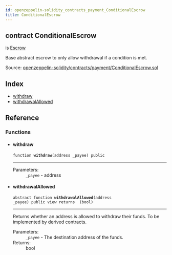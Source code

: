 ```yaml
---
id: openzeppelin-solidity_contracts_payment_ConditionalEscrow
title: ConditionalEscrow
---
```


<div class="contract-doc"><div class="contract"><h2 class="contract-header"><span class="contract-kind">contract</span> ConditionalEscrow</h2><p class="base-contracts"><span>is</span> <a href="openzeppelin-solidity_contracts_payment_Escrow.html">Escrow</a></p><p class="description">Base abstract escrow to only allow withdrawal if a condition is met.</p><div class="source">Source: <a href="git+https://github.com/2keynet/web3-alpha/blob/v0.0.1/contracts/openzeppelin-solidity/contracts/payment/ConditionalEscrow.sol" target="_blank">openzeppelin-solidity/contracts/payment/ConditionalEscrow.sol</a></div></div><div class="index"><h2>Index</h2><ul><li><a href="openzeppelin-solidity_contracts_payment_ConditionalEscrow.html#withdraw">withdraw</a></li><li><a href="openzeppelin-solidity_contracts_payment_ConditionalEscrow.html#withdrawalAllowed">withdrawalAllowed</a></li></ul></div><div class="reference"><h2>Reference</h2><div class="functions"><h3>Functions</h3><ul><li><div class="item function"><span id="withdraw" class="anchor-marker"></span><h4 class="name">withdraw</h4><div class="body"><code class="signature">function <strong>withdraw</strong><span>(address _payee) </span><span>public </span></code><hr/><dl><dt><span class="label-parameters">Parameters:</span></dt><dd><div><code>_payee</code> - address</div></dd></dl></div></div></li><li><div class="item function"><span id="withdrawalAllowed" class="anchor-marker"></span><h4 class="name">withdrawalAllowed</h4><div class="body"><code class="signature"><span>abstract </span>function <strong>withdrawalAllowed</strong><span>(address _payee) </span><span>public </span><span>view </span><span>returns  (bool) </span></code><hr/><div class="description"><p>Returns whether an address is allowed to withdraw their funds. To be implemented by derived contracts.</p></div><dl><dt><span class="label-parameters">Parameters:</span></dt><dd><div><code>_payee</code> - The destination address of the funds.</div></dd><dt><span class="label-return">Returns:</span></dt><dd>bool</dd></dl></div></div></li></ul></div></div></div>
